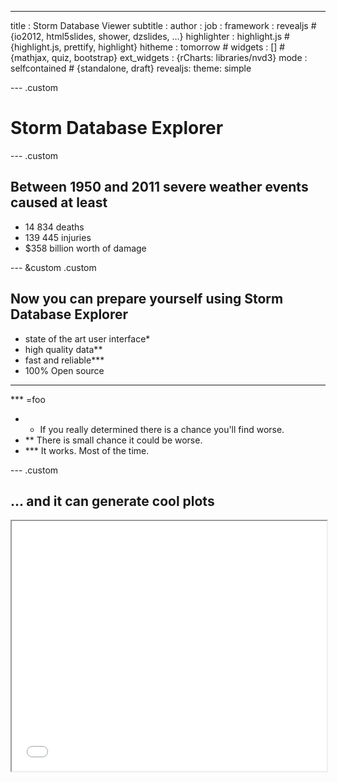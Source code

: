 ---
title       : Storm Database Viewer
subtitle    : 
author      : 
job         : 
framework   : revealjs        # {io2012, html5slides, shower, dzslides, ...}
highlighter : highlight.js  # {highlight.js, prettify, highlight}
hitheme     : tomorrow      # 
widgets     : []           # {mathjax, quiz, bootstrap}
ext_widgets : {rCharts: libraries/nvd3}
mode        : selfcontained # {standalone, draft}
revealjs:
  theme: simple

--- .custom

# Storm Database Explorer

--- .custom

## Between 1950 and 2011 severe weather events caused at least

 - 14 834 deaths
 - 139 445 injuries
 - $358 billion worth of damage
 

--- &custom .custom

## Now you can prepare yourself using Storm Database Explorer

 - state of the art user interface*
 - high quality data**
 - fast and reliable***
 - 100% Open source 

- - -

*** =foo

- * If you really determined there is a chance you'll find worse.
- ** There is small chance it could be worse.
- *** It works. Most of the time.

--- .custom

## ... and it can generate cool plots


<iframe src='
assets/fig/nvd3plot2.html
' scrolling='no' seamless
class='rChart nvd3 '
id=iframe-
populationImpact
></iframe>
<style>iframe.rChart{ width: 100%; height: 400px;}</style>
